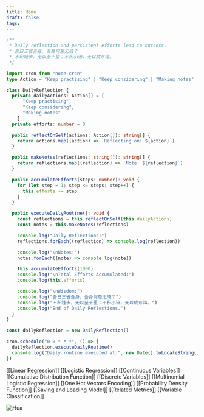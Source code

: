 ```yaml
---
title: Home
draft: false
tags:
---
```

```typescript
/**
 * Daily reflection and persistent efforts lead to success.
 * 吾日三省吾身，吾身何患无成？
 * 不积跬步，无以至千里；不积小流，无以成东海。
 */

import cron from "node-cron"
type Action = "Keep practising" | "Keep considering" | "Making notes"

class DailyReflection {
  private dailyActions: Action[] = [
      "Keep practising", 
      "Keep considering", 
      "Making notes"
    ]
  private efforts: number = 0

  public reflectOnSelf(actions: Action[]): string[] {
    return actions.map((action) => `Reflecting on: ${action}`)
  }

  public makeNotes(reflections: string[]): string[] {
    return reflections.map((reflection) => `Note: ${reflection}`)
  }

  public accumulateEfforts(steps: number): void {
    for (let step = 1; step <= steps; step++) {
      this.efforts += step
    }
  }

  public executeDailyRoutine(): void {
    const reflections = this.reflectOnSelf(this.dailyActions)
    const notes = this.makeNotes(reflections)

    console.log("Daily Reflections:")
    reflections.forEach((reflection) => console.log(reflection))

    console.log("\nNotes:")
    notes.forEach((note) => console.log(note))

    this.accumulateEfforts(1000)
    console.log("\nTotal Efforts Accumulated:")
    console.log(this.efforts)

    console.log("\nWisdom:")
    console.log("吾日三省吾身，吾身何患无成？")
    console.log("不积跬步，无以至千里；不积小流，无以成东海。")
    console.log("End of Daily Reflections.")
  }
}

const dailyReflection = new DailyReflection()

cron.schedule("0 0 * * *", () => {
  dailyReflection.executeDailyRoutine()
  console.log("Daily routine executed at:", new Date().toLocaleString())
})
```

[[Linear Regression]]
[[Logistic Regression]]
[[Continuous Variables]]
[[Cumulative Distribution Function]]
[[Discrete Variables]]
[[Multinomial Logistic Regression]]
[[One Hot Vectors Encoding]]
[[Probability Density Function]]
[[Saving and Loading Model]]
[[Related Metrics]]
[[Variable Classification]]

![Hua](/static/daughter.jpeg)
